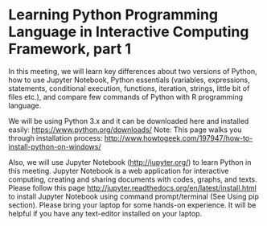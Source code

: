 Learning Python Programming Language in Interactive Computing Framework, part 1
=======================================

In this meeting, we will learn key differences about two versions of Python, how to use Jupyter Notebook, Python essentials (variables, expressions, statements, conditional execution, functions, iteration, strings, little bit of files etc.), and compare few commands of Python with R programming language.

We will be using Python 3.x and it can be downloaded here and installed easily: https://www.python.org/downloads/ 
Note: This page walks you through installation process: http://www.howtogeek.com/197947/how-to-install-python-on-windows/

Also, we will use Jupyter Notebook (http://jupyter.org/) to learn Python in this meeting. Jupyter Notebook is a web application for interactive computing, creating and sharing documents with codes, graphs, and texts. Please follow this page http://jupyter.readthedocs.org/en/latest/install.html  to install Jupyter Notebook using command prompt/terminal (See Using pip section). Please bring your laptop for some hands-on experience. It will be helpful if you have any text-editor installed on your laptop.

